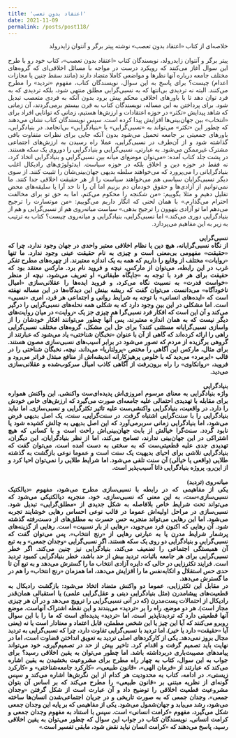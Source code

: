 ```yaml
---
title: 'اعتقاد بدون تعصب'
date: 2021-11-09
permalink: /posts/post118/
---
```

<div align="justify" dir="rtl" style="font-family:vazir;">

خلاصه‌ای از کتاب «اعتقاد بدون تعصب» نوشته پیتر برگر و آنتوان زایدرولد<br>
<br>
پیتر برگر و آنتوان زایدرولد، نویسندگان کتاب «اعتقاد بدون تعصب»، کتاب خود رو با طرح این سوال آغاز می‌کنند که رویکرد درست در مواجه با مسائل اخلاقی‌ای که گروه‌های مختلف جامعه درباره آنها نظرها و مواضعی کاملا متضاد دارند (مانند سقط جنين یا مجازات اعدام) چیست؟ برای پاسخ به این سوال، نویسندگان کتاب، مفهوم «تردید» را مطرح می‌کنند. البته نه تردیدی بی‌انتها که به نسبی‌گرایی مطلق منتهی شود، بلکه ترديدی که به فرد توان دهد تا با باورهای اخلاقی محکم پيش برود بدون آنکه به فردی متعصب تبدیل شود. برای پرداختن به این مساله، نویسندگان کتاب به قرن بیستم برمی‌گردند، آن زمانی که شاهد پیدایش «تکثر» در حوزه اعتقادات و ارزش‌ها هستیم، زمانی که توانایی افراد برای «انتخاب» بین جهان‌بینی‌ها افزایش پیدا کرده است. سپس نویسندگان کتاب نشان می‌دهند که چطور این «تکثر» می‌تواند به «نسبی‌گرايی» يا «بنيادگرايی» بی‌انجامد. در بنيادگرايی، باورهای جمعیتی بر جامعه تحميل می‌شود بدون آنکه جايی برای نظرات متفاوت باقی گذاشته شود و از آن‌طرف در نسبی‌گرایی، عملا راه رسيدن به ارزش‌های اجتماعی مشترک غيرممکن می‌شود. به عبارتی، نسبی‌گرایی و بنیادگرایی را دوروی يک سکه هستند. در پشت جلد کتاب آمده: «می‌توان موضع‌ای میانه بین نسبی‌گرایی و بنیادگرایی اتخاذ کرد، نه فقط در حوزه دین و اخلاق بلکه در حوزه سیاست. ایدئولوژی‌های رادیکال اغلب بنیادگرایانی را می‌پرورد که می‌خواهند سلطه بدیهی جهان‌بینی‌شان را تثبیت کنند. از سوی دیگر نسبی‌گرایان سیاسی هم می‌خواهند سیاست را از هر حقیقت اخلاقی جدا کنند. ما نمی‌توانیم از آزادی‌ها و حقوق خودمان دم بزنیم اما آن را تا حد آرا یا سلیقه‌های محض تقلیل دهیم و مثلا بگوییم: «من شکنجه را محکوم می‌کنم، اما به حق تو برای مخالفت احترام می‌گذارم.» با همان لحنی که انگار داریم می‌گوییم: «من موتسارت را ترجیح می‌دهم اما تو آزادی بتهوون را ترجیح بدهی.» سیاست میانه‌روی هم از نسبی‌گرایی و هم از بنیادگرایی دوری می‌کند.» اما نسبی‌گرایی، بنیادگرایی و میانه‌روی چیست؟ کتاب به ترتیب به زیر به این مفاهیم می‌پردازد.<br>
<br>
<b>نسبی‌گرایی<b/>
<br>
از نگاه نسبی‌گرایانه، هیچ دین یا نظام اخلاقی معتبر واحدی در جهان وجود ندارد، چرا که «حقیقت» مفهومی بی‌معنی است و چیزی به نام حقیقت عینی وجود ندارد. ما تنها «روایات» مختلف از وقایع را داریم که همه به یک اندازه معتبرند. از چهره‌های مطرح تفکر غرب در این رابطه، می‌توان از مارکس، نیچه و فروید نام برد. مارکس معتقد بود که حقیقت برای هر فرد با توجه به «جایگاه طبقاتی» او تعریف می‌شود، نیچه از منظر «خواست قدرت» به نسبیت نگاه می‌کرد، و فروید ایده‌ها را عقلانی‌سازی «امیال ناخودآگاه» می‌دانست. می‌توان گفت که ریشه بینش این دیدگاه‌ها در این مساله نهفته است که «ایده‌های انسانی» با توجه به شرایط روانی و اجتماعی هر فرد، امری «نسبی» است. اما مشکلی در این بین وجود دارد که به شکلی همه نحله‌های نسبی‌گرایی را درگیر می‌کند و آن این است که افکار فرد نسبی‌گرا هم چیزی جز یک «روایت» در میان روایت‌های دیگر نیست که به همان اندازه معتبرند، پس آنها چطور می‌توانند افکار خودشان را از واسازی نسبی‌گرایانه مستثنی کنند؟ برای حل این مشکل، گروه‌های مختلف نسبی‌گرایی راهی را ارائه کرده‌اند که گاهی از آن با عنوان «نخبگان شناختی» یاد می‌شود که عبارتند از گروهی برگزیده از مردم که تصور می‌شود در برابر آسیب‌های نسبی‌سازی مصون هستند. برای مثال، مارکس این آگاهی را مختص «پرولتاریا» می‌داند، نیچه، نخبگان شناختی را در قالب «ابرمرد» می‌دید که با خلوص پرهیزکارانه اندیشه‌اش از منافع مبتذل فراتر می‌رود و فروید، «روانکاوی» را راه برون‌رفت از آگاهی کاذب امیال سرکوب‌شده و عقلانی‌سازی می‌دید. <br>
<br>
<b>بنیادگرایی<b/>
<br>
واژه بنیادگرایی به معنای مرسوم امروزی‌اش پدیده‌ای‌ست واکنشی. این واکنش همواره برای مقابله با تهدیدی احتمالی علیه جامعه‌ای صورت می‌گیرد که ارزش‌های خاص خودش را دارد. در واقعیت، بنیادگرایی واکنشی‌ست علیه تاثیر تکثرگرایی و نسبی‌سازی. اما نباید بنیادگرایی را با سنت‌گرایی اشتباه گرفت. در سنت‌گرایی، سنت، یک اصل بدیهی فرض می‌شود، اما بنیادگرایی زمانی سربرمی‌آورد که این اصل بدیهی به چالش کشیده شود یا نابود گردد. سنت‌گرا خیالش از بابت جهان‌بینی‌اش راحت است و با کسانی که هیچ اشتراکی در این جهان‌بینی ندارند، تسامح می‌کند، اما از نظر بنیادگرایان، این دیگران، تهدیدی جدی علیه قطعیتی‌ست که به سختی به دست آمده است. می‌توان گفت که بنیادگرایی تلاشی برای احیای بدیهیت یک سنت است و عموما نوعی بازگشت به گذشته طلایی (واقعی یا خیالی) آن سنت تلقی می‌شود. اما شرایط طلایی را نمی‌توان احیا کرد و از این‌رو، پروژه بنیادگرایی ذاتا آسیب‌پذیر است.<br>
<br>
<b>میانه‌روی (تردید)<b/>
<br>
یکی از مفاهیمی که در رابطه با نسبی‌سازی مطرح می‌شود، مفهوم «دیالکتیک نسبی‌سازی»ست، به این معنی که نسبی‌سازی، خود، منجربه دیالکتیکی می‌شود که می‌تواند تحت شرایط خاص بلافاصله به شکل جدیدی از «مطلق‌گرایی» تبدیل شود. نسبی‌سازی در مراحل اولیه‌اش عموما در قالب نوعی احساس رهایی خوشایند تجربه می‌شود. اما این رهایی می‌تواند منجربه حس حسرت به مطلق‌های از دست‌رفته گذشته شود. آن رهایی که اکنون فرد می‌جوید، «رهایی از بار نسبیت» است. رهایی از گزینه‌های پرشمار شرایط مدرن یا به عبارتی رهایی از «رنج انتخاب». پس می‌توان گفت که نسبی‌گرایی و بنیادگرایی دو روی یک سکه هستند. اگر نسبی‌گرایی «وجدان جمعی» و به تبع آن همبستگی اجتماعی را تضعیف می‌کند، بنیادگرایی نیز چنین می‌کند. اگر خطر نسبی‌گرایی برای هر جامعه باثبات، تردید بیش از حد باشد، خطر بنیادگرایی کمبود تردید است. فرایند تکثرزایی در حالی که دایره آزادی انتخاب ما را گسترش می‌دهد و به تبع آن تا حدی حس استقلال و اتکابه‌نفس ما را افزایش می‌دهد، اما همزمان «رنج انتخاب» را هم در ما گسترش می‌دهد.<br>
در مقابل این تکثرزایی، عموما دو واکنش متضاد اتخاذ می‌شود: بازگشت رادیکال به قطعیت‌های پیشامدرن (مثل بنیادگرایی دینی و عقل‌گرایی علمی) یا استقبالی همان‌قدر رادیکال از احتمالات پست‌مدرن (که در آنی نسبی‌گرایی را ترویج می‌دهد و در آن هر چیزی مجاز است). هر دو موضع، راه را بر «تردید» می‌بندند و این نقطه اشتراک آنهاست. موضع آنها قطعیتی دارد که تردیدناپذیر است. اما «تردید» پدید‌ه‌ای است که ما را با این سوال روبرو می‌کنند که آیا این چیز یا این شخص مطمئن، قابل اعتماد و معنادار است یا نه (یعنی آیا «حقیقت» دارد یا خیر). اما تردید با نسبی‌گرایی تفاوت دارد، چرا که نسبی‌گرایی به تردید مجال بروز نمی‌دهد. یکی از کارکردهای اصلی تردید به تعویق انداختن قضاوت است، اما در نهایت باید تصمیم گرفت و اقدام کرد. تاخیر بیش از حد در تصمیم‌گیری، خود می‌تواند پیامدهای مصیبت‌باری دربرداشته باشد. اما چطور می‌توان به یقین اخلاقی رسید؟ برای جواب به این سوال، کتاب به چهار راه مطرح برای مشروعیت بخشیدن به یقین اشاره می‌کند که عبارتند از «فرمان الهی»، «قانون طبیعی»، «کارکرد جامعه‌شناختی» و «کارکرد زیستی». در ادامه، کتاب به محدودیت‌ هر کدام از این نگرش‌ها اشاره می‌کند و سپس گونه‌ای از نظریه مبتنی بر «قانون طبیعی» را مطرح می‌کند که بر اساس آن بتوان مشروعیت قطعیت اخلاقی را توضیح داد و آن عبارت است از شکل گرفتن «وجدان جمعی». وجدان جمعی که به صورت تاریخی و در جریان اجتماعی‌شدن انسان‌ها ساخته می‌شود، رشد می‌یابد و جهان‌شمول می‌شود. یکی از مفاهیمی که بر پایه این وجدان جمعی شکل می‌گیرد، مفهوم «کرامت انسانی» است. سپس با استناد به مفهوم وجدان جمعی و کرامت انسانی، نویسندگان کتاب در جواب این سوال که چطور می‌توان به یقین اخلاقی رسید، پاسخ می‌دهند که «کرامت انسان نباید نقض شود، مابقی تفسیر است.»

